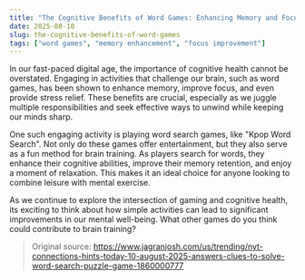 ```yaml
---
title: "The Cognitive Benefits of Word Games: Enhancing Memory and Focus"
date: 2025-08-10
slug: the-cognitive-benefits-of-word-games
tags: ["word games", "memory enhancement", "focus improvement"]
---
```


In our fast-paced digital age, the importance of cognitive health cannot be overstated. Engaging in activities that challenge our brain, such as word games, has been shown to enhance memory, improve focus, and even provide stress relief. These benefits are crucial, especially as we juggle multiple responsibilities and seek effective ways to unwind while keeping our minds sharp.

One such engaging activity is playing word search games, like "Kpop Word Search". Not only do these games offer entertainment, but they also serve as a fun method for brain training. As players search for words, they enhance their cognitive abilities, improve their memory retention, and enjoy a moment of relaxation. This makes it an ideal choice for anyone looking to combine leisure with mental exercise.

As we continue to explore the intersection of gaming and cognitive health, its exciting to think about how simple activities can lead to significant improvements in our mental well-being. What other games do you think could contribute to brain training?
> Original source: https://www.jagranjosh.com/us/trending/nyt-connections-hints-today-10-august-2025-answers-clues-to-solve-word-search-puzzle-game-1860000777